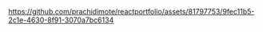 https://github.com/prachidimote/reactportfolio/assets/81797753/9fec11b5-2c1e-4630-8f91-3070a7bc6134

